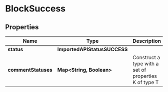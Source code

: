 

# BlockSuccess


## Properties

| Name | Type | Description | Notes |
|------------ | ------------- | ------------- | -------------|
|**status** | **ImportedAPIStatusSUCCESS** |  |  |
|**commentStatuses** | **Map&lt;String, Boolean&gt;** | Construct a type with a set of properties K of type T |  |



